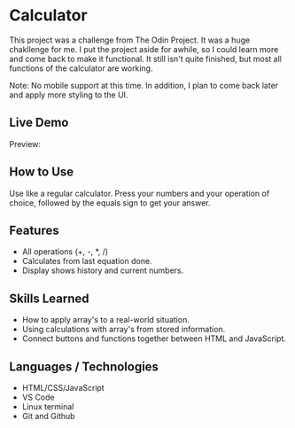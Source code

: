 # Calculator
This project was a challenge from The Odin Project. It was a huge chakllenge for me. I put the project aside for awhile, so I could learn more and come back to make it functional. It still isn't quite finished, but most all functions of the calculator are working.

Note: No mobile support at this time. In addition, I plan to come back later and apply more styling to the UI.

## Live Demo
Preview: 

## How to Use
Use like a regular calculator. Press your numbers and your operation of choice, followed by the equals sign to get your answer.

## Features
- All operations (+, -, *, /)
- Calculates from last equation done.
- Display shows history and current numbers.

## Skills Learned
- How to apply array's to a real-world situation.
- Using calculations with array's from stored information.
- Connect buttons and functions together between HTML and JavaScript.

## Languages / Technologies
- HTML/CSS/JavaScript
- VS Code
- Linux terminal
- Git and Github
